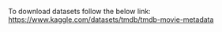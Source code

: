 To download datasets follow the below link:
https://www.kaggle.com/datasets/tmdb/tmdb-movie-metadata
